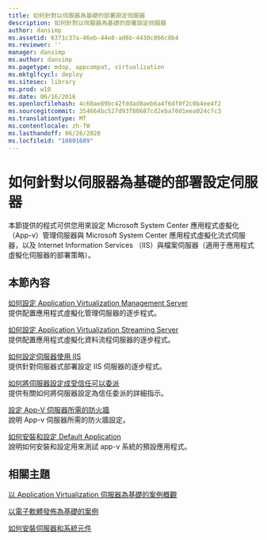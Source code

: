 ```yaml
---
title: 如何針對以伺服器為基礎的部署設定伺服器
description: 如何針對以伺服器為基礎的部署設定伺服器
author: dansimp
ms.assetid: 6371c37a-46eb-44e8-ad6b-4430c866c8b4
ms.reviewer: ''
manager: dansimp
ms.author: dansimp
ms.pagetype: mdop, appcompat, virtualization
ms.mktglfcycl: deploy
ms.sitesec: library
ms.prod: w10
ms.date: 06/16/2016
ms.openlocfilehash: 4c60ae89bc42fddad8aeb6a4f6df0f2c0b4ee4f2
ms.sourcegitcommit: 354664bc527d93f80687cd2eba70d1eea024c7c3
ms.translationtype: MT
ms.contentlocale: zh-TW
ms.lasthandoff: 06/26/2020
ms.locfileid: "10801609"
---
```

# 如何針對以伺服器為基礎的部署設定伺服器


本節提供的程式可供您用來設定 Microsoft System Center 應用程式虛擬化（App-v）管理伺服器與 Microsoft System Center 應用程式虛擬化流式伺服器，以及 Internet Information Services （IIS）與檔案伺服器（適用于應用程式虛擬化伺服器的部署策略）。

## 本節內容


<a href="" id="how-to-configure-the-application-virtualization-management-servers"></a>[如何設定 Application Virtualization Management Server](how-to-configure-the-application-virtualization-management-servers.md)  
提供配置應用程式虛擬化管理伺服器的逐步程式。

<a href="" id="how-to-configure-the-application-virtualization-streaming-servers"></a>[如何設定 Application Virtualization Streaming Server](how-to-configure-the-application-virtualization-streaming-servers.md)  
提供配置應用程式虛擬化資料流程伺服器的逐步程式。

<a href="" id="how-to-configure-the-server-for-iis"></a>[如何設定伺服器使用 IIS](how-to-configure-the-server-for-iis.md)  
提供針對伺服器式部署設定 IIS 伺服器的逐步程式。

<a href="" id="how-to-configure-the-server-to-be-trusted-for-delegation"></a>[如何將伺服器設定成受信任可以委派](how-to-configure-the-server-to-be-trusted-for-delegation.md)  
提供有關如何將伺服器設定為信任委派的詳細指示。

<a href="" id="configuring-the-firewall-for-the-app-v-servers"></a>[設定 App-V 伺服器所需的防火牆](configuring-the-firewall-for-the-app-v-servers.md)  
說明 App-v 伺服器所需的防火牆設定。

<a href="" id="how-to-install-and-configure-the-default-application"></a>[如何安裝和設定 Default Application](how-to-install-and-configure-the-default-application.md)  
說明如何安裝和設定用來測試 app-v 系統的預設應用程式。

## 相關主題


[以 Application Virtualization 伺服器為基礎的案例概觀](application-virtualization-server-based-scenario-overview.md)

[以電子軟體發佈為基礎的案例](electronic-software-distribution-based-scenario.md)

[如何安裝伺服器和系統元件](how-to-install-the-servers-and-system-components.md)

 

 





